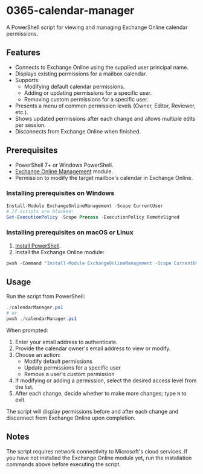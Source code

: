 # 0365-calendar-manager

A PowerShell script for viewing and managing Exchange Online calendar permissions.

## Features

- Connects to Exchange Online using the supplied user principal name.
- Displays existing permissions for a mailbox calendar.
- Supports:
  - Modifying default calendar permissions.
  - Adding or updating permissions for a specific user.
  - Removing custom permissions for a specific user.
- Presents a menu of common permission levels (Owner, Editor, Reviewer, etc.).
- Shows updated permissions after each change and allows multiple edits per session.
- Disconnects from Exchange Online when finished.

## Prerequisites

- PowerShell 7+ or Windows PowerShell.
- [Exchange Online Management](https://learn.microsoft.com/powershell/exchange/connect-to-exchange-online-powershell) module.
- Permission to modify the target mailbox's calendar in Exchange Online.

### Installing prerequisites on Windows

```powershell
Install-Module ExchangeOnlineManagement -Scope CurrentUser
# If scripts are blocked:
Set-ExecutionPolicy -Scope Process -ExecutionPolicy RemoteSigned
```

### Installing prerequisites on macOS or Linux

1. [Install PowerShell](https://learn.microsoft.com/powershell/scripting/install/installing-powershell).
2. Install the Exchange Online module:

```powershell
pwsh -Command "Install-Module ExchangeOnlineManagement -Scope CurrentUser"
```

## Usage

Run the script from PowerShell:

```powershell
./calendarManager.ps1
# or
pwsh ./calendarManager.ps1
```

When prompted:

1. Enter your email address to authenticate.
2. Provide the calendar owner's email address to view or modify.
3. Choose an action:
   - Modify default permissions
   - Update permissions for a specific user
   - Remove a user's custom permission
4. If modifying or adding a permission, select the desired access level from the list.
5. After each change, decide whether to make more changes; type `N` to exit.

The script will display permissions before and after each change and disconnect from Exchange Online upon completion.

## Notes

The script requires network connectivity to Microsoft's cloud services. If you have not installed the Exchange Online module yet, run the installation commands above before executing the script.
